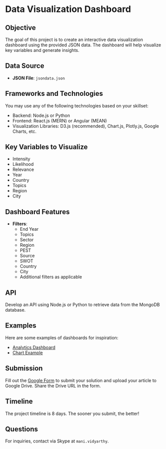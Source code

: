
# Data Visualization Dashboard

## Objective
The goal of this project is to create an interactive data visualization dashboard using the provided JSON data. The dashboard will help visualize key variables and generate insights.

## Data Source
- **JSON File**: `jsondata.json`

## Frameworks and Technologies
You may use any of the following technologies based on your skillset:
- Backend: Node.js or Python
- Frontend: React.js (MERN) or Angular (MEAN)
- Visualization Libraries: D3.js (recommended), Chart.js, Plotly.js, Google Charts, etc.

## Key Variables to Visualize
- Intensity
- Likelihood
- Relevance
- Year
- Country
- Topics
- Region
- City

## Dashboard Features
- **Filters**:
  - End Year
  - Topics
  - Sector
  - Region
  - PEST
  - Source
  - SWOT
  - Country
  - City
  - Additional filters as applicable

## API
Develop an API using Node.js or Python to retrieve data from the MongoDB database.

## Examples
Here are some examples of dashboards for inspiration:
- [Analytics Dashboard](https://pixinvent.com/demo/vuexy-vuejs-admin-dashboard-template/demo-2/dashboards/analytics)
- [Chart Example](https://pixinvent.com/demo/vuexy-vuejs-admin-dashboard-template/demo-2/charts/chartjs)

## Submission
Fill out the [Google Form](https://forms.gle/YBV6Xka5WsrPwYsB8) to submit your solution and upload your article to Google Drive. Share the Drive URL in the form.

## Timeline
The project timeline is 8 days. The sooner you submit, the better!

## Questions
For inquiries, contact via Skype at `mani.vidyarthy`.
